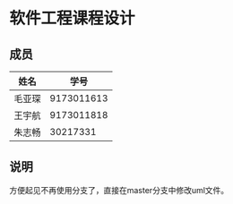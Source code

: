 # 软件工程课程设计

## 成员
| 姓名   | 学号       |
| ------ | ---------- |
| 毛亚琛 | 9173011613 |
| 王宇航 | 9173011818 |
| 朱志畅 | 30217331   |

## 说明

方便起见不再使用分支了，直接在master分支中修改uml文件。
